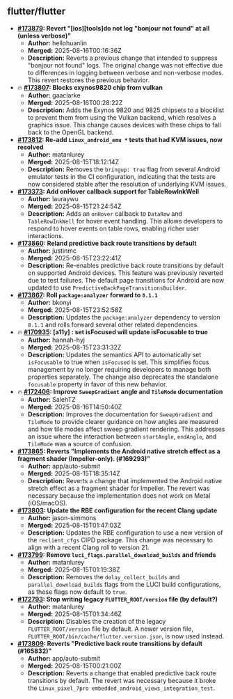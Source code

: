 ## flutter/flutter

- **[#173879](https://github.com/flutter/flutter/pull/173879): Revert "[ios][tools]do not log "bonjour not found" at all (unless verbose)"**
  - **Author:** hellohuanlin
  - **Merged:** 2025-08-16T00:16:36Z
  - **Description:** Reverts a previous change that intended to suppress "bonjour not found" logs. The original change was not effective due to differences in logging between verbose and non-verbose modes. This revert restores the previous behavior.
- 🔥 **[#173807](https://github.com/flutter/flutter/pull/173807): Blocks exynos9820 chip from vulkan**
  - **Author:** gaaclarke
  - **Merged:** 2025-08-16T00:28:22Z
  - **Description:** Adds the Exynos 9820 and 9825 chipsets to a blocklist to prevent them from using the Vulkan backend, which resolves a graphics issue. This change causes devices with these chips to fall back to the OpenGL backend.
- **[#173812](https://github.com/flutter/flutter/pull/173812): Re-add `Linux_android_emu *` tests that had KVM issues, now resolved**
  - **Author:** matanlurey
  - **Merged:** 2025-08-15T18:12:14Z
  - **Description:** Removes the `bringup: true` flag from several Android emulator tests in the CI configuration, indicating that the tests are now considered stable after the resolution of underlying KVM issues.
- **[#173373](https://github.com/flutter/flutter/pull/173373): Add onHover callback support for TableRowInkWell**
  - **Author:** lauraywu
  - **Merged:** 2025-08-15T21:24:54Z
  - **Description:** Adds an `onHover` callback to `DataRow` and `TableRowInkWell` for hover event handling. This allows developers to respond to hover events on table rows, enabling richer user interactions.
- **[#173860](https://github.com/flutter/flutter/pull/173860): Reland predictive back route transitions by default**
  - **Author:** justinmc
  - **Merged:** 2025-08-15T23:22:41Z
  - **Description:** Re-enables predictive back route transitions by default on supported Android devices. This feature was previously reverted due to test failures. The default page transitions for Android are now updated to use `PredictiveBackPageTransitionsBuilder`.
- **[#173867](https://github.com/flutter/flutter/pull/173867): Roll `package:analyzer` forward to `8.1.1`**
  - **Author:** bkonyi
  - **Merged:** 2025-08-15T23:52:58Z
  - **Description:** Updates the `package:analyzer` dependency to version `8.1.1` and rolls forward several other related dependencies.
- 🔥 **[#170935](https://github.com/flutter/flutter/pull/170935): [a11y] : set isFocused will update isFocusable to true**
  - **Author:** hannah-hyj
  - **Merged:** 2025-08-15T23:31:32Z
  - **Description:** Updates the semantics API to automatically set `isFocusable` to true when `isFocused` is set. This simplifies focus management by no longer requiring developers to manage both properties separately. The change also deprecates the standalone `focusable` property in favor of this new behavior.
- 🔥 **[#172406](https://github.com/flutter/flutter/pull/172406): Improve `SweepGradient` angle and `TileMode` documentation**
  - **Author:** SalehTZ
  - **Merged:** 2025-08-16T14:50:40Z
  - **Description:** Improves the documentation for `SweepGradient` and `TileMode` to provide clearer guidance on how angles are measured and how tile modes affect sweep gradient rendering. This addresses an issue where the interaction between `startAngle`, `endAngle`, and `TileMode` was a source of confusion.
- **[#173865](https://github.com/flutter/flutter/pull/173865): Reverts "Implements the Android native stretch effect as a fragment shader (Impeller-only). (#169293)"**
  - **Author:** app/auto-submit
  - **Merged:** 2025-08-15T18:35:14Z
  - **Description:** Reverts a change that implemented the Android native stretch effect as a fragment shader for Impeller. The revert was necessary because the implementation does not work on Metal (iOS/macOS).
- **[#173803](https://github.com/flutter/flutter/pull/173803): Update the RBE configuration for the recent Clang update**
  - **Author:** jason-simmons
  - **Merged:** 2025-08-15T01:47:03Z
  - **Description:** Updates the RBE configuration to use a new version of the `reclient_cfgs` CIPD package. This change was necessary to align with a recent Clang roll to version 21.
- **[#173799](https://github.com/flutter/flutter/pull/173799): Remove `luci_flags.parallel_download_builds` and friends**
  - **Author:** matanlurey
  - **Merged:** 2025-08-15T01:19:38Z
  - **Description:** Removes the `delay_collect_builds` and `parallel_download_builds` flags from the LUCI build configurations, as these flags now default to `true`.
- **[#172793](https://github.com/flutter/flutter/pull/172793): Stop writing legacy `FLUTTER_ROOT/version` file (by default?)**
  - **Author:** matanlurey
  - **Merged:** 2025-08-15T01:34:46Z
  - **Description:** Disables the creation of the legacy `FLUTTER_ROOT/version` file by default. A newer version file, `FLUTTER_ROOT/bin/cache/flutter.version.json`, is now used instead.
- **[#173809](https://github.com/flutter/flutter/pull/173809): Reverts "Predictive back route transitions by default (#165832)"**
  - **Author:** app/auto-submit
  - **Merged:** 2025-08-15T00:21:00Z
  - **Description:** Reverts a change that enabled predictive back route transitions by default. The revert was necessary because it broke the `Linux_pixel_7pro embedded_android_views_integration_test`.
